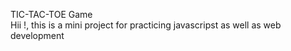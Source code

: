 TIC-TAC-TOE Game
<br>
Hii !, this is a mini project for practicing javascripst as well as web development
